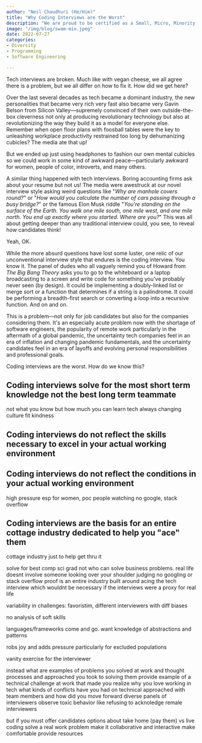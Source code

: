 ```yaml
---
author: "Neil Chaudhuri (He/Him)"
title: "Why Coding Interviews are the Worst"
description: "We are proud to be certified as a Small, Micro, Minority Owned, and 8(a) business by the Virginia Department of Small Business and Supplier Diversity."
image: "/img/blog/swam-min.jpeg"
date: 2022-07-27
categories:
- Diversity
- Programming
- Software Engineering

---
```


Tech interviews are broken. Much like with vegan cheese, we all agree there is a problem, but we all differ on how to fix it. How did we get here?

Over the last several decades as tech became a dominant industry, the new personalities that became very rich
very fast also became very Gavin Belson from Silicon Valley—supremely convinced of their own outside-the-box cleverness
not only at producing revolutionary technology but also at revolutionizing the way they build it as a model for everyone else. Remember when open floor plans
with foosball tables were the key to unleashing workplace productivity restrained too long by dehumanizing cubicles? The media 
ate that up!

But we ended up just using headphones to fashion our own mental cubicles so we could work in some kind of awkward peace—particularly awkward
for women, people of color, introverts, and many others.

A similar thing happened with tech interviews. Boring accounting firms ask about your resume but not us! The media were awestruck at
our novel interview style asking weird questions like "*Why are manhole covers round?*" or "*How would you calculate the number of cars passing through a busy bridge?*"
or the famous Elon Musk riddle "*You’re standing on the surface of the Earth. You walk one mile south, one mile west, and one mile north. You end up exactly where you started. Where are you?*"
This was all about getting deeper than any traditional interview could, you see, to reveal how candidates think!

Yeah, OK.

While the more absurd questions have lost some luster, one relic of our unconventional interview style that endures is the 
coding interview. You know it. The panel of dudes who all vaguely remind you of Howard from *The Big Bang Theory* asks you 
to go to the whiteboard or a laptop broadcasting to a screen and write code for something you've probably never seen (by design).
It could be implementing a doubly-linked list or merge sort or a function that determines if a 
string is a palindrome. It could be performing a breadth-first search or converting a loop into a recursive function. And on and on.

This is a problem—not only for job candidates but also for the companies considering them. It's an especially acute problem now with the shortage of software 
engineers, the popularity of remote work particularly in the aftermath of a global pandemic, the uncertainty tech companies
feel in an era of inflation and changing pandemic fundamentals, and the uncertainty candidates feel in an era of layoffs and evolving 
personal responsibilities and professional goals.

Coding interviews are the worst. How do we know this?

## Coding interviews solve for the most short term knowledge not the best long term teammate

not what you know but how much you can learn
tech always changing
culture fit
kindness

## Coding interviews do not reflect the skills necessary to excel in your actual working environment

## Coding interviews do not reflect the conditions in your actual working environment

high pressure
esp for women, poc
people watching
no google, stack overflow

## Coding interviews are the basis for an entire cottage industry dedicated to help you "ace" them



cottage industry just to help get thru it


solve for best comp sci grad not who can solve business problems. real life doesnt involve someone looking over your shoulder judging
no googling or stack overflow
proof is an entire industry built around acing the tech interview which wouldnt be necessary if the interviews were a proxy for real life

variability in challenges: favoristim, different interviewers with diff biases

no analysis of soft skills

languages/frameworks come and go. want knowledge of abstractions and patterns

robs joy and adds pressure particularly for excluded populations

vanity exercise for the interviewer

instead
  what are examples of problems you solved at work and thought processes and approached you took to solving them
  provide example of a technical challenge at work that made you realize why you love working in tech
  what kinds of conflicts have you had on technical approached with team members and how did you move forward
  diverse panels of interviewers
  observe toxic behavior like refusing to acknoledge remale interviewers

but if you must
  offer candidates options about take home (pay them) vs live coding
  solve a real work problem
  make it collaborative and interactive
  make comfortable
  provide resources
  